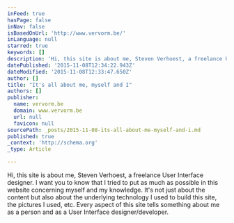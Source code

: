 ```yaml
---
inFeed: true
hasPage: false
inNav: false
isBasedOnUrl: 'http://www.vervorm.be/'
inLanguage: null
starred: true
keywords: []
description: 'Hi, this site is about me, Steven Verhoest, a freelance User Interface designer. I want you to know tha'
datePublished: '2015-11-08T12:34:22.943Z'
dateModified: '2015-11-08T12:33:47.650Z'
author: []
title: "It's all about me, myself and I"
authors: []
publisher:
  name: vervorm.be
  domain: www.vervorm.be
  url: null
  favicon: null
sourcePath: _posts/2015-11-08-its-all-about-me-myself-and-i.md
published: true
_context: 'http://schema.org'
_type: Article

---
```

Hi, this site is about me, Steven Verhoest, a freelance User Interface designer. I want you to know that I tried to put as much as possible in this website concerning myself and my knowledge. It's not just about the content but also about the underlying technology I used to build this site, the pictures I used, etc. Every aspect of this site tells something about me as a person and as a User Interface designer/developer.
